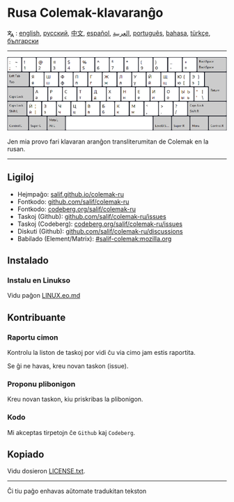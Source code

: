 # Rusa Colemak-klavaranĝo

<span><svg xmlns="http://www.w3.org/2000/svg" width="15" height="15" fill="none"
style="vertical-align: sub;" viewBox="0 0 24 24" stroke="currentColor"
stroke-width="2" stroke-linecap="round" stroke-linejoin="round"><path
class="st0" d="M2,16c0.1,0,8-5,9-7c0.6-1.3,1-5,1-5h3H1h7V1" /><line
class="st0" x1="4" y1="8" x2="12" y2="16" /><polygon class="st0"
points="15,19 21,19 23,23 18,11 13,23 " /></svg> : [english](README.md), [русский](README.ru.md), [中文](README.zh-CN.md), [español](README.es.md), [العربية](README.ar.md), [português](README.pt.md), [bahasa](README.id.md), [türkçe](README.tr.md), [български](README.bg.md)</span>

---

![Antaŭrigardu la rusan Colemak](./media/preview.png)

Jen mia provo fari klavaran aranĝon transliterumitan de Colemak en la rusan.

---

## Ligiloj

* Hejmpaĝo: [salif.github.io/colemak-ru](https://salif.github.io/colemak-ru/)
* Fontkodo: [github.com/salif/colemak-ru](https://github.com/salif/colemak-ru)
* Fontkodo: [codeberg.org/salif/colemak-ru](https://codeberg.org/salif/colemak-ru)
* Taskoj (Github): [github.com/salif/colemak-ru/issues](https://github.com/salif/colemak-ru/issues)
* Taskoj (Codeberg): [codeberg.org/salif/colemak-ru/issues](https://codeberg.org/salif/colemak-ru/issues)
* Diskuti (Github): [github.com/salif/colemak-ru/discussions](https://github.com/salif/colemak-ru/discussions)
* Babilado (Element/Matrix): [#salif-colemak:mozilla.org](https://matrix.to/#/#salif-colemak:mozilla.org)

## Instalado

### Instalu en Linukso

Vidu paĝon [LINUX.eo.md](./LINUX.eo.md)

## Kontribuante

### Raportu cimon

Kontrolu la liston de taskoj por vidi ĉu via cimo jam estis raportita.

Se ĝi ne havas, kreu novan taskon (issue).

### Proponu plibonigon

Kreu novan taskon, kiu priskribas la plibonigon.

### Kodo

Mi akceptas tirpetojn ĉe `Github` kaj `Codeberg`.

## Kopiado

Vidu dosieron [LICENSE.txt](./LICENSE.txt).

---

Ĉi tiu paĝo enhavas aŭtomate tradukitan tekston
